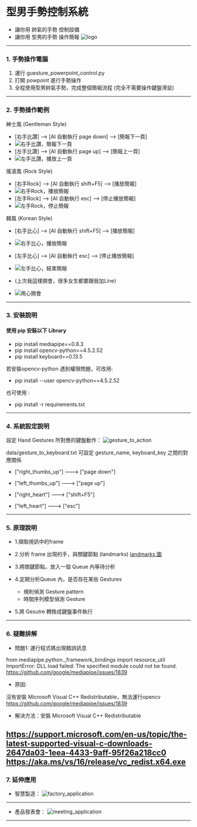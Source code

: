 # 型男手勢控制系統 
* 讓你用 帥氣的手勢 控制設備
* 讓你用 型男的手勢 操作簡報
![logo](img/jpg/hand_gesture_remote_control.jpg)


---
### 1. 手勢操作電腦

1. 運行 guesture_powerpoint_control.py
2. 打開 powpoint 進行手勢操作 
3. 全程使用型男帥氣手勢，完成整個簡報流程 (完全不需要操作鍵盤滑鼠)
---
### 2. 手勢操作範例


紳士風 (Gentleman Style)
* [右手比讚] --> [AI 自動執行 page down] --> [簡報下一頁]
* ![右手比讚，簡報下一頁](img/gif/right_thumb_up.gif)
* [左手比讚] --> [AI 自動執行 page up] --> [簡報上一頁]
* ![左手比讚，播放上一頁](img/gif/left_thumb_up.gif)


搖滾風 (Rock Style)
* [右手Rock] --> [AI 自動執行 shift+F5] --> [播放簡報]
* ![右手Rock，播放簡報](img/gif/right_rock.gif)
* [左手Rock] --> [AI 自動執行 esc] --> [停止播放簡報]
* ![左手Rock，停止簡報](img/gif/left_rock.gif)

韓風 (Korean Style)
* [右手比心] --> [AI 自動執行 shift+F5] --> [播放簡報]
* ![右手比心，播放簡報](img/gif/right_heart.gif)
* [左手比心] --> [AI 自動執行 esc] --> [停止播放簡報]
* ![左手比心，結束簡報](img/gif/left_heart.gif)

* (上次我這樣開會，很多女生都要跟我加Line)
* ![用心開會](img/gif/star_heart_gesture.gif)
---
### 3. 安裝說明

#### 使用 pip 安裝以下 Library
* pip install mediapipe==0.8.3
* pip install opencv-python==4.5.2.52
* pip install keyboard==0.13.5

若安裝opencv-python 遇到權限問題，可改用:
* pip install --user opencv-python==4.5.2.52

也可使用 :
* pip install -r requirements.txt
---
### 4. 系統設定說明 


設定 Hand Gestures 所對應的鍵盤動作：
![gesture_to_action](img/jpg/gestures_to_actions.jpg)

data/gesture_to_keyboard.txt
可設定 gesture_name, keyboard_key 之間的對應關係

* ["right_thumbs_up"] ---> ["page down"]
* ["left_thumbs_up"] ---> ["page up"]

* ["right_heart"] ---> ["shift+F5"]
* ["left_heart"] ---> ["esc"]
---
### 5. 原理說明


* 1.擷取視訊中的frame
* 2.分析 frame 出現的手，與關鍵節點 (landmarks)
[landmarks 圖](https://google.github.io/mediapipe/images/mobile/hand_landmarks.png)
* 3.將關鍵節點，放入一個 Queue 內等待分析
* 4.定期分析Queue 內，是否存在某些 Gestures
	* 規則偵測 Gesture pattern
	* 時間序列模型偵測 Gesture

* 5.將 Gesutre 轉換成鍵盤事件執行
---
### 6. 疑難排解


* 問題1: 運行程式碼出現錯誤訊息

from mediapipe.python._framework_bindings import resource_util ImportError: DLL load failed: 
The specified module could not be found.
https://github.com/google/mediapipe/issues/1839

* 原因: 

沒有安裝 Microsoft Visual C++ Redistributable，無法運行opencv
https://github.com/google/mediapipe/issues/1839

* 解決方法：安裝 Microsoft Visual C++ Redistributable

https://support.microsoft.com/en-us/topic/the-latest-supported-visual-c-downloads-2647da03-1eea-4433-9aff-95f26a218cc0
https://aka.ms/vs/16/release/vc_redist.x64.exe
---
### 7. 延伸應用


* 智慧製造：
![factory_application](img/jpg/factory_application.jpg)
---
* 產品發表會：
![meeting_application](img/jpg/meeting_application.jpg)
---